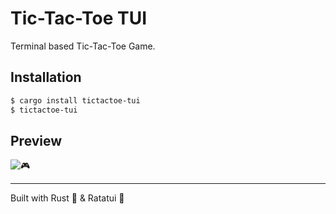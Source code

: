 # Tic-Tac-Toe TUI

Terminal based Tic-Tac-Toe Game.

## Installation

```sh
$ cargo install tictactoe-tui
$ tictactoe-tui
```

## Preview

![🎮](https://i.ibb.co.com/2SvB619/Screenshot-2024-10-08-at-1-30-17-PM.png)

--- 

Built with Rust 🦀 & Ratatui 🐀
